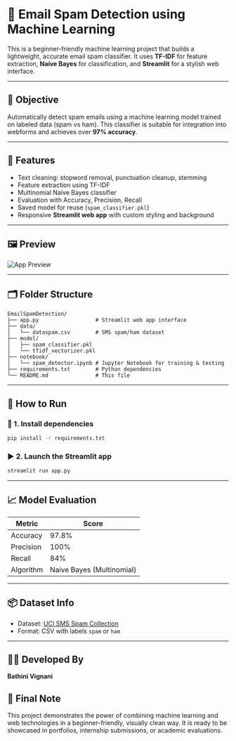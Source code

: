 
# 📧 Email Spam Detection using Machine Learning

This is a beginner-friendly machine learning project that builds a lightweight, accurate email spam classifier. It uses **TF-IDF** for feature extraction, **Naive Bayes** for classification, and **Streamlit** for a stylish web interface.

---

## 🎯 Objective

Automatically detect spam emails using a machine learning model trained on labeled data (spam vs ham). This classifier is suitable for integration into webforms and achieves over **97% accuracy**.

---

## 🌟 Features

- Text cleaning: stopword removal, punctuation cleanup, stemming
- Feature extraction using TF-IDF
- Multinomial Naive Bayes classifier
- Evaluation with Accuracy, Precision, Recall
- Saved model for reuse (`spam_classifier.pkl`)
- Responsive **Streamlit web app** with custom styling and background

---

## 🖼 Preview

![App Preview](https://github.com/user-attachments/assets/42ab8b7d-c331-4f1e-a1ef-5ca69147fec7) <!-- Replace with your own screenshot or leave it for GitHub preview -->

---

## 🗂 Folder Structure

```
EmailSpamDetection/
├── app.py                  # Streamlit web app interface
├── data/
│   └── dataspam.csv        # SMS spam/ham dataset
├── model/
│   ├── spam_classifier.pkl
│   └── tfidf_vectorizer.pkl
├── notebook/
│   └── spam_detector.ipynb # Jupyter Notebook for training & testing
├── requirements.txt        # Python dependencies
└── README.md               # This file
```

---

## 🚀 How to Run

### 🔧 1. Install dependencies

```bash
pip install -r requirements.txt
```

### ▶️ 2. Launch the Streamlit app

```bash
streamlit run app.py
```

---

## 📈 Model Evaluation

| Metric     | Score   |
|------------|---------|
| Accuracy   | 97.8%   |
| Precision  | 100%    |
| Recall     | 84%     |
| Algorithm  | Naive Bayes (Multinomial) |

---

## 📦 Dataset Info

- Dataset: [UCI SMS Spam Collection](https://www.kaggle.com/datasets/uciml/sms-spam-collection-dataset)
- Format: CSV with labels `spam` or `ham`

---

## 👩‍💻 Developed By

**Bathini Vignani**  

## 📌 Final Note

This project demonstrates the power of combining machine learning and web technologies in a beginner-friendly, visually clean way. It is ready to be showcased in portfolios, internship submissions, or academic evaluations.
